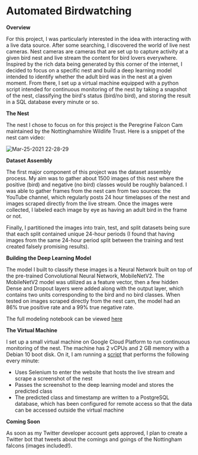# Automated Birdwatching

**Overview**

For this project, I was particularly interested in the idea with interacting with a live data source. After some searching, I discovered the world of live nest cameras. Nest cameras are cameras that are set up to capture activity at a given bird nest and live stream the content for bird lovers everywhere. Inspired by the rich data being generated by this corner of the internet, I decided to focus on a specific nest and build a deep learning model intended to identify whether the adult bird was in the nest at a given moment. From there, I set up a virtual machine equipped with a python script intended for continuous monitoring of the nest by taking a snapshot of the nest, classifying the bird's status (bird/no bird), and storing the result in a SQL database every minute or so.

**The Nest**

The nest I chose to focus on for this project is the Peregrine Falcon Cam maintained by the Nottinghamshire Wildlife Trust. Here is a snippet of the nest cam video:

![Mar-25-2021 22-28-29](https://user-images.githubusercontent.com/69167467/112586671-7406c900-8db9-11eb-822f-f69947dfadfb.gif)

**Dataset Assembly**

The first major component of this project was the dataset assembly process. My aim was to gather about 1500 images of this nest where the positive (bird) and negative (no bird) classes would be roughly balanced. I was able to gather frames from the nest cam from two sources: the YouTube channel, which regularly posts 24 hour timelapses of the nest and images scraped directly from the live stream. Once the images were collected, I labeled each image by eye as having an adult bird in the frame or not. 

Finally, I partitioned the images into train, test, and split datasets being sure that each split contained unique 24-hour periods (I found that having images from the same 24-hour period split between the training and test created falsely promising results).

**Building the Deep Learning Model**

The model I built to classify these images is a Neural Network built on top of the pre-trained Convolutional Neural Network, MobileNetV2. The MobileNetV2 model was utilized as a feature vector, then a few hidden Dense and Dropout layers were added along with the output layer, which contains two units corresponding to the bird and no bird classes. When tested on images scraped directly from the nest cam, the model had an 86% true positive rate and a 99% true negative rate.

The full modeling notebook can be viewed [here](https://github.com/emmamcclaire/falcon_alert/blob/main/transfer_learning.ipynb)

**The Virtual Machine**

I set up a small virtual machine on Google Cloud Platform to run continuous monitoring of the nest. The machine has 2 vCPUs and 2 GB memory with a Debian 10 boot disk. 
On it, I am running a [script](https://github.com/emmamcclaire/falcon_alert/blob/main/gcp_vm_birdwatcher.py) that performs the following every minute:
- Uses Selenium to enter the website that hosts the live stream and scrape a screenshot of the nest
- Passes the screenshot to the deep learning model and stores the predicted class
- The predicted class and timestamp are written to a PostgreSQL database, which has been configured for remote access so that the data can be accessed outside the virtual machine

**Coming Soon**

As soon as my Twitter developer account gets approved, I plan to create a Twitter bot that tweets about the comings and goings of the Nottingham falcons (images included!).
